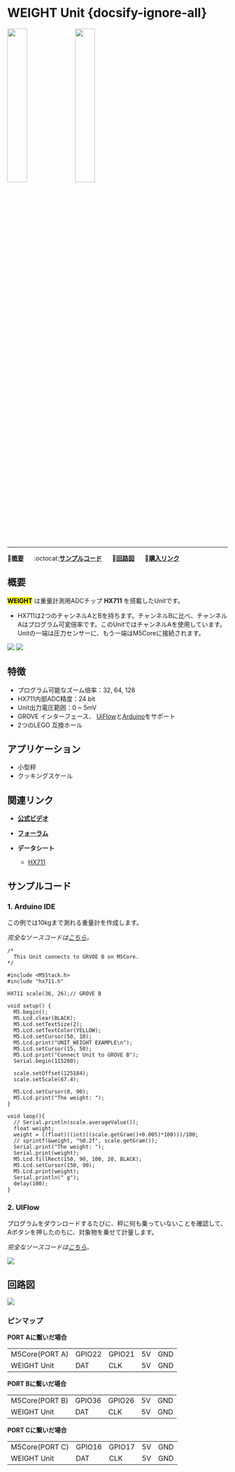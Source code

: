 # WEIGHT Unit {docsify-ignore-all}

<img src="assets/img/product_pics/unit/unit_weight_01.png" width="30%" height="30%"> <img src="assets/img/product_pics/unit/unit_weight_grove_b.png" width="30%" height="30%">

***

:memo:**[概要](#概要)**&nbsp;&nbsp;&nbsp;&nbsp;&nbsp;&nbsp;:octocat:**[サンプルコード](#サンプルコード)**&nbsp;&nbsp;&nbsp;&nbsp;&nbsp;&nbsp;:electric_plug:**[回路図](#回路図)**&nbsp;&nbsp;&nbsp;&nbsp;&nbsp;&nbsp;🛒**[購入リンク](https://www.aliexpress.com/item/M5Stack-Newest-Mini-Weight-Unit-HX711-Module-Sensor-24-Bits-Weighing-Pressure-Sensor-I2C-Interface-for/32960488606.html)**

## 概要

**<mark>WEIGHT</mark>** は重量計測用ADCチップ **HX711** を搭載したUnitです。

<!-- * Unitに接続するPORT、所以相对 Unit 里的 HX711 来说，激励电压 (Positive Supply Voltage) 是 +5V，信号输出给M5Core的电压范围是 0 ~ 5mV，施加的压力越大，对应输出的电压值越大。 -->

* HX711は2つのチャンネルAとBを持ちます。チャンネルBに比べ、チャンネルAはプログラム可変倍率です。このUnitではチャンネルAを使用しています。Unitの一端は圧力センサーに、もう一端はM5Coreに接続されます。

<img src="assets/img/product_pics/unit/unit_weight_04.png">

<img src="assets/img/product_pics/unit/unit_weight_03.png">

## 特徴

- プログラム可能なズーム倍率：32, 64, 128
- HX711内部ADC精度：24 bit
- Unit出力電圧範囲：0 ~ 5mV
- GROVE インターフェース、 [UiFlow](http://flow.m5stack.com)と[Arduino](http://www.arduino.cc)をサポート
- 2つのLEGO 互換ホール

## アプリケーション

- 小型秤
- クッキングスケール

## 関連リンク

- **[公式ビデオ](https://i.youku.com/i/UNjE1ODA2MzE0OA==?spm=a2hzp.8253869.0.0)**

- **[フォーラム](http://forum.m5stack.com/)**

- **データシート**
  - [HX711](http://www.dfrobot.com/image/data/SEN0160/hx711_english.pdf)

## サンプルコード

### 1. Arduino IDE

この例では10kgまで測れる重量計を作成します。

*完全なソースコードは[こちら](https://github.com/m5stack/M5-ProductExampleCodes/tree/master/Unit/WEIGHT/Arduino/weight)。*

```arduino
/*
  This Unit connects to GRVOE B on M5Core.
*/

#include <M5Stack.h>
#include "hx711.h"

HX711 scale(36, 26);// GROVE B

void setup() {
  M5.begin();
  M5.Lcd.clear(BLACK);
  M5.Lcd.setTextSize(2);
  M5.Lcd.setTextColor(YELLOW);
  M5.Lcd.setCursor(50, 10);
  M5.Lcd.print("UNIT_WEIGHT EXAMPLE\n");
  M5.Lcd.setCursor(15, 50);
  M5.Lcd.print("Connect Unit to GROVE B");
  Serial.begin(115200);

  scale.setOffset(125184);
  scale.setScale(67.4);

  M5.Lcd.setCursor(0, 90);
  M5.Lcd.print("The weight: ");
}

void loop(){
  // Serial.println(scale.averageValue());
  float weight;
  weight = ((float)((int)((scale.getGram()+0.005)*100)))/100;
  // sprintf(&weight, "%0.2f", scale.getGram());
  Serial.print("The weight: ");
  Serial.print(weight);
  M5.Lcd.fillRect(150, 90, 100, 20, BLACK);
  M5.Lcd.setCursor(150, 90);
  M5.Lcd.print(weight);
  Serial.println(" g");
  delay(100);
}
```

### 2. UIFlow

プログラムをダウンロードするたびに、秤に何も乗っていないことを確認して、Aボタンを押したのちに、対象物を乗せて計量します。

*完全なソースコードは[こちら](https://github.com/m5stack/M5-ProductExampleCodes/tree/master/Unit/WEIGHT/UIFlow)。*

<img src="assets/img/product_pics/unit/unit_example/WEIGHT/example_unit_weight_01.png">

## 回路図

<img src="assets/img/product_pics/unit/weight_sch.png">

### ピンマップ

**PORT Aに繋いだ場合**

<table>
 <tr><td>M5Core(PORT A)</td><td>GPIO22</td><td>GPIO21</td><td>5V</td><td>GND</td></tr>
 <tr><td>WEIGHT Unit</td><td>DAT</td><td>CLK</td><td>5V</td><td>GND</td></tr>
</table>

**PORT Bに繋いだ場合**

<table>
<tr><td>M5Core(PORT B)</td><td>GPIO36</td><td>GPIO26</td><td>5V</td><td>GND</td></tr>
 <tr><td>WEIGHT Unit</td><td>DAT</td><td>CLK</td><td>5V</td><td>GND</td></tr>
</table>

**PORT Cに繋いだ場合**

<table>
<tr><td>M5Core(PORT C)</td><td>GPIO16</td><td>GPIO17</td><td>5V</td><td>GND</td></tr>
 <tr><td>WEIGHT Unit</td><td>DAT</td><td>CLK</td><td>5V</td><td>GND</td></tr>
</table>
